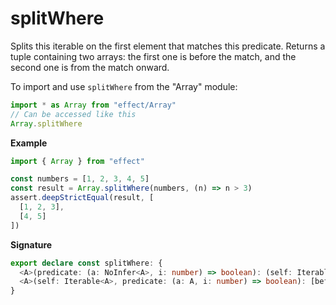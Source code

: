 # splitWhere

Splits this iterable on the first element that matches this predicate.
Returns a tuple containing two arrays: the first one is before the match, and the second one is from the match onward.

To import and use `splitWhere` from the "Array" module:

```ts
import * as Array from "effect/Array"
// Can be accessed like this
Array.splitWhere
```

**Example**

```ts
import { Array } from "effect"

const numbers = [1, 2, 3, 4, 5]
const result = Array.splitWhere(numbers, (n) => n > 3)
assert.deepStrictEqual(result, [
  [1, 2, 3],
  [4, 5]
])
```

**Signature**

```ts
export declare const splitWhere: {
  <A>(predicate: (a: NoInfer<A>, i: number) => boolean): (self: Iterable<A>) => [beforeMatch: A[], fromMatch: A[]]
  <A>(self: Iterable<A>, predicate: (a: A, i: number) => boolean): [beforeMatch: A[], fromMatch: A[]]
}
```
